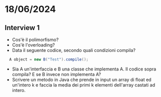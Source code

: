 # 18/06/2024
## Interview 1
- Cos'è il polimorfismo?
- Cos'è l'overloading?
- Data il seguente codice, secondo quali condizioni compila?
```java
  A object = new B("Test").compile();
```
  - Sia A un'interfaccia e B una classe che implementa A. Il codice sopra compila? E se B invece non implementa A?
- Scrivere un metodo in Java che prende in input un array di float ed un'intero k e faccia la media dei primi k elementi dell'array castati ad intero.
